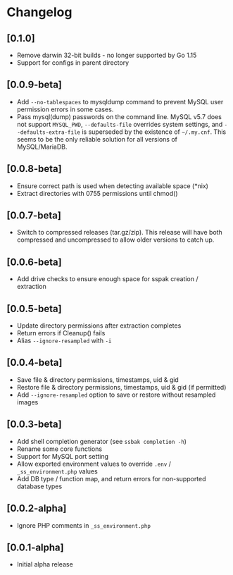 # Changelog

## [0.1.0]

- Remove darwin 32-bit builds - no longer supported by Go 1.15
- Support for configs in parent directory


## [0.0.9-beta]

- Add `--no-tablespaces` to mysqldump command to prevent MySQL user permission errors in some cases.
- Pass mysql(dump) passwords on the command line. MySQL v5.7 does not support `MYSQL_PWD`, `--defaults-file` overrides system settings, and `--defaults-extra-file` is superseded by the existence of `~/.my.cnf`. This seems to be the only reliable solution for all versions of MySQL/MariaDB.


## [0.0.8-beta]

- Ensure correct path is used when detecting available space (*nix)
- Extract directories with 0755 permissions until chmod()


## [0.0.7-beta]

- Switch to compressed releases (tar.gz/zip). This release will have both compressed and uncompressed to allow older versions to catch up.


## [0.0.6-beta]

- Add drive checks to ensure enough space for sspak creation / extraction


## [0.0.5-beta]

- Update directory permissions after extraction completes
- Return errors if Cleanup() fails
- Alias `--ignore-resampled` with `-i`


## [0.0.4-beta]

- Save file & directory permissions, timestamps, uid & gid
- Restore file & directory permissions, timestamps, uid & gid (if permitted)
- Add `--ignore-resampled` option to save or restore without resampled images


## [0.0.3-beta]

- Add shell completion generator (see `ssbak completion -h`)
- Rename some core functions
- Support for MySQL port setting
- Allow exported environment values to override `.env` / `_ss_environment.php` values
- Add DB type / function map, and return errors for non-supported database types


## [0.0.2-alpha]

- Ignore PHP comments in `_ss_environment.php`


## [0.0.1-alpha]

- Initial alpha release
